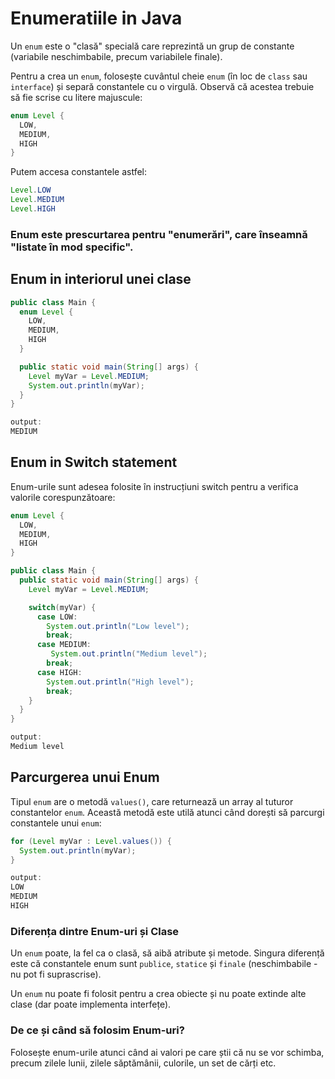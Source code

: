 # Enumeratiile in Java

Un `enum` este o "clasă" specială care reprezintă un grup de constante (variabile neschimbabile, precum variabilele finale).

Pentru a crea un `enum`, folosește cuvântul cheie `enum` (în loc de `class` sau `interface`) și separă constantele cu o virgulă. Observă că acestea trebuie să fie scrise cu litere majuscule:

```java
enum Level {
  LOW,
  MEDIUM,
  HIGH
}
```

Putem accesa constantele astfel:

```java
Level.LOW
Level.MEDIUM
Level.HIGH
```

### Enum este prescurtarea pentru "enumerări", care înseamnă "listate în mod specific".


## Enum in interiorul unei clase

```java
public class Main {
  enum Level {
    LOW,
    MEDIUM,
    HIGH
  }

  public static void main(String[] args) {
    Level myVar = Level.MEDIUM; 
    System.out.println(myVar);
  }
}

output:
MEDIUM
```

## Enum in Switch statement

Enum-urile sunt adesea folosite în instrucțiuni switch pentru a verifica valorile corespunzătoare:

```java
enum Level {
  LOW,
  MEDIUM,
  HIGH
}

public class Main {
  public static void main(String[] args) {
    Level myVar = Level.MEDIUM;

    switch(myVar) {
      case LOW:
        System.out.println("Low level");
        break;
      case MEDIUM:
         System.out.println("Medium level");
        break;
      case HIGH:
        System.out.println("High level");
        break;
    }
  }
}

output:
Medium level
```

## Parcurgerea unui Enum

Tipul `enum` are o metodă `values()`, care returnează un array al tuturor constantelor `enum`. Această metodă este utilă atunci când dorești să parcurgi constantele unui `enum`:


```java
for (Level myVar : Level.values()) {
  System.out.println(myVar);
}

output:
LOW
MEDIUM
HIGH
```

### Diferența dintre Enum-uri și Clase

Un `enum` poate, la fel ca o clasă, să aibă atribute și metode. Singura diferență este că constantele enum sunt `publice`, `statice` și `finale` (neschimbabile - nu pot fi suprascrise).

Un `enum` nu poate fi folosit pentru a crea obiecte și nu poate extinde alte clase (dar poate implementa interfețe).

### De ce și când să folosim Enum-uri?
Folosește enum-urile atunci când ai valori pe care știi că nu se vor schimba, precum zilele lunii, zilele săptămânii, culorile, un set de cărți etc.





